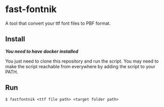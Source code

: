 # fast-fontnik

A tool that convert your ttf font files to PBF format.

## Install

___***You need to have docker installed***___

You just need to clone this repository and run the script.
You may need to make the script reachable from everywhere by adding the script to your PATH.

## Run

`$ fastfontnik <ttf file path> <target folder path>`

